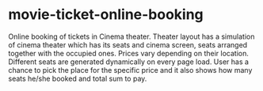 # movie-ticket-online-booking
Online booking of tickets in Cinema theater. Theater layout has a simulation of cinema theater which has its seats and cinema screen, seats arranged together with the occupied ones. Prices vary depending on their location.
Different seats are generated dynamically on every page load. User has a chance to pick the place for the specific price and it also shows how many seats he/she booked and total sum to pay.
